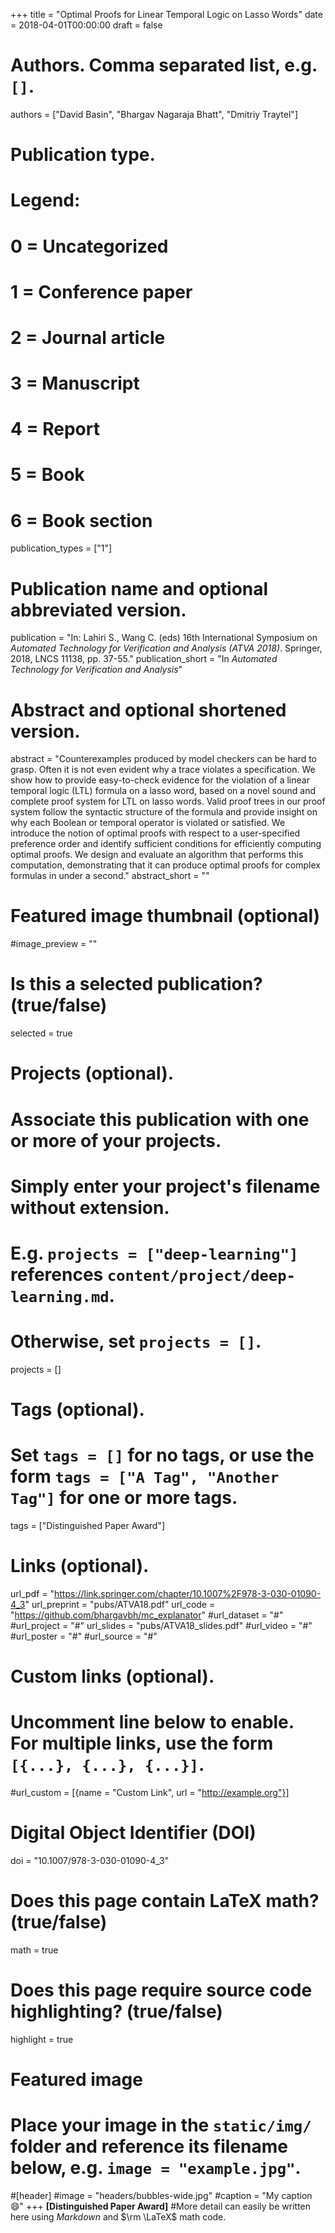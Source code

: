 +++
title = "Optimal Proofs for Linear Temporal Logic on Lasso Words"
date = 2018-04-01T00:00:00
draft = false

# Authors. Comma separated list, e.g. `[]`.
authors = ["David Basin", "Bhargav Nagaraja Bhatt", "Dmitriy Traytel"]

# Publication type.
# Legend:
# 0 = Uncategorized
# 1 = Conference paper
# 2 = Journal article
# 3 = Manuscript
# 4 = Report
# 5 = Book
# 6 = Book section
publication_types = ["1"]

# Publication name and optional abbreviated version.
publication = "In: Lahiri S., Wang C. (eds) 16th International Symposium on *Automated Technology for Verification and Analysis (ATVA 2018)*. Springer, 2018, LNCS 11138, pp. 37-55."
publication_short = "In *Automated Technology for Verification and Analysis*"

# Abstract and optional shortened version.
abstract = "Counterexamples produced by model checkers can be hard to grasp. Often it is not even evident why a trace violates a specification. We show how to provide easy-to-check evidence for the violation of a linear temporal logic (LTL) formula on a lasso word, based on a novel sound and complete proof system for LTL on lasso words. Valid proof trees in our proof system follow the syntactic structure of the formula and provide insight on why each Boolean or temporal operator is violated or satisfied. We introduce the notion of optimal proofs with respect to a user-specified preference order and identify sufficient conditions for efficiently computing optimal proofs. We design and evaluate an algorithm that performs this computation, demonstrating that it can produce optimal proofs for complex formulas in under a second."
abstract_short = ""

# Featured image thumbnail (optional)
#image_preview = ""

# Is this a selected publication? (true/false)
selected = true

# Projects (optional).
#   Associate this publication with one or more of your projects.
#   Simply enter your project's filename without extension.
#   E.g. `projects = ["deep-learning"]` references `content/project/deep-learning.md`.
#   Otherwise, set `projects = []`.
projects = []

# Tags (optional).
#   Set `tags = []` for no tags, or use the form `tags = ["A Tag", "Another Tag"]` for one or more tags.
tags = ["Distinguished Paper Award"]

# Links (optional).
url_pdf = "https://link.springer.com/chapter/10.1007%2F978-3-030-01090-4_3"
url_preprint = "pubs/ATVA18.pdf"
url_code = "https://github.com/bhargavbh/mc_explanator"
#url_dataset = "#"
#url_project = "#"
url_slides = "pubs/ATVA18_slides.pdf"
#url_video = "#"
#url_poster = "#"
#url_source = "#"

# Custom links (optional).
#   Uncomment line below to enable. For multiple links, use the form `[{...}, {...}, {...}]`.
#url_custom = [{name = "Custom Link", url = "http://example.org"}]

# Digital Object Identifier (DOI)
doi = "10.1007/978-3-030-01090-4_3"

# Does this page contain LaTeX math? (true/false)
math = true

# Does this page require source code highlighting? (true/false)
highlight = true

# Featured image
# Place your image in the `static/img/` folder and reference its filename below, e.g. `image = "example.jpg"`.
#[header]
#image = "headers/bubbles-wide.jpg"
#caption = "My caption :smile:"
+++
**[Distinguished Paper Award]**
#More detail can easily be written here using *Markdown* and $\rm \LaTeX$ math code.
